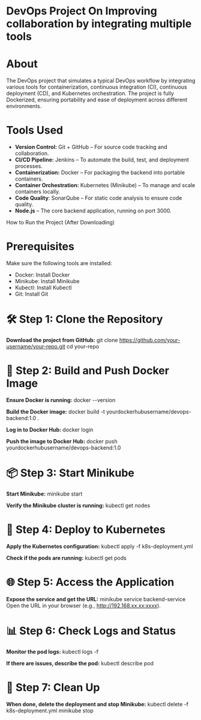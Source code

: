 #   DevOps Project On Improving collaboration by integrating multiple tools #

# About # 
The DevOps  project  that simulates a typical DevOps workflow by integrating various tools for containerization, continuous integration (CI), continuous deployment (CD), and Kubernetes orchestration. The project is fully Dockerized, ensuring portability and ease of deployment across different environments.

# Tools Used #
- **Version Control:** Git + GitHub – For source code tracking and collaboration.
- **CI/CD Pipeline:** Jenkins – To automate the build, test, and deployment processes.
- **Containerization:** Docker – For packaging the backend into portable containers.
- **Container Orchestration:** Kubernetes (Minikube) – To manage and scale containers locally.
- **Code Quality**: SonarQube – For static code analysis to ensure code quality.
- **Node.js** – The core backend application, running on port 3000.


How to Run the Project (After Downloading)
# Prerequisites #
Make sure the following tools are installed:

- Docker: Install Docker
- Minikube: Install Minikube
- Kubectl: Install Kubectl
- Git: Install Git

# 🛠️ Step 1: Clone the Repository #

**Download the project from GitHub:**
git clone https://github.com/your-username/your-repo.git
cd your-repo

# 🐳 Step 2: Build and Push Docker Image #

**Ensure Docker is running:**
docker --version

**Build the Docker image:**
docker build -t yourdockerhubusername/devops-backend:1.0 .

**Log in to Docker Hub:**
docker login

**Push the image to Docker Hub:**
docker push yourdockerhubusername/devops-backend:1.0

# 📦 Step 3: Start Minikube #

**Start Minikube:**
minikube start

**Verify the Minikube cluster is running:**
kubectl get nodes

# 📜 Step 4: Deploy to Kubernetes #

**Apply the Kubernetes configuration:**
kubectl apply -f k8s-deployment.yml

**Check if the pods are running:**
kubectl get pods

# 🌐 Step 5: Access the Application #

**Expose the service and get the URL:**
minikube service backend-service
Open the URL in your browser (e.g., http://192.168.xx.xx:xxxx).

# 📊 Step 6: Check Logs and Status #

**Monitor the pod logs:**
kubectl logs -f <pod-name>

**If there are issues, describe the pod:**
kubectl describe pod <pod-name>

# 🧹 Step 7: Clean Up #

**When done, delete the deployment and stop Minikube:**
kubectl delete -f k8s-deployment.yml
minikube stop

